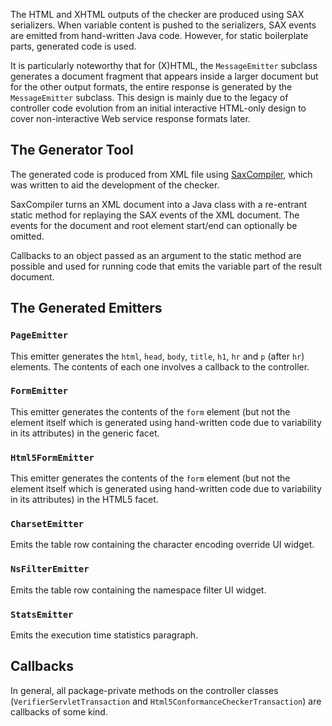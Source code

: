 The HTML and XHTML outputs of the checker are produced using SAX
serializers. When variable content is pushed to the serializers, SAX
events are emitted from hand-written Java code. However, for static
boilerplate parts, generated code is used.

It is particularly noteworthy that for (X)HTML, the `MessageEmitter`
subclass generates a document fragment that appears inside a larger
document but for the other output formats, the entire response is
generated by the `MessageEmitter` subclass. This design is mainly due to
the legacy of controller code evolution from an initial interactive
HTML-only design to cover non-interactive Web service response formats
later.

## The Generator Tool

The generated code is produced from XML file using
[SaxCompiler](https://hsivonen.fi/saxcompiler/), which was written to
aid the development of the checker.

SaxCompiler turns an XML document into a Java class with a re-entrant
static method for replaying the SAX events of the XML document. The
events for the document and root element start/end can optionally be
omitted.

Callbacks to an object passed as an argument to the static method are
possible and used for running code that emits the variable part of the
result document.

## The Generated Emitters

### `PageEmitter`

This emitter generates the `html`, `head`, `body`, `title`, `h1`, `hr`
and `p` (after `hr`) elements. The contents of each one involves a
callback to the controller.

### `FormEmitter`

This emitter generates the contents of the `form` element (but not the
element itself which is generated using hand-written code due to
variability in its attributes) in the generic facet.

### `Html5FormEmitter`

This emitter generates the contents of the `form` element (but not the
element itself which is generated using hand-written code due to
variability in its attributes) in the HTML5 facet.

### `CharsetEmitter`

Emits the table row containing the character encoding override UI
widget.

### `NsFilterEmitter`

Emits the table row containing the namespace filter UI widget.

### `StatsEmitter`

Emits the execution time statistics paragraph.

## Callbacks

In general, all package-private methods on the controller classes
(`VerifierServletTransaction` and `Html5ConformanceCheckerTransaction`)
are callbacks of some kind.

